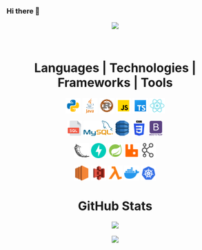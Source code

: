 ### Hi there 👋

<p align="center">
  <a href="https://www.linkedin.com/in/vinitkumar93/">
    <img src="https://img.shields.io/badge/LinkedIn-%230077B5.svg?&style=for-the-badge&logo=linkedin&logoColor=white" height=25>
  </a>
</p>
</br>
<h1 align="center">Languages | Technologies | Frameworks | Tools</h1>
<p align="center">
  <code><img title="Python" height="35" src="./icons/python.svg"></code>
  <code><img title="Java" height="35" src="./icons/java.svg"></code>
  <code><img title="Rust" height="35" src="./icons/rust.svg"></code>
  <code><img title="JavaScript" height="35" src="./icons/javascript.svg"></code>
  <code><img title="TypeScript" height="35" src="./icons/ts.svg"></code>
  <code><img title="ReactJS" height="35" src="./icons/react.svg"></code>
</p>
<p align="center">
  <code><img title="SQL Server" height="35" src="./icons/sql.svg"></code>
  <code><img title="MySQL" height="35" src="./icons/mysql.svg"></code>
  <code><img title="DynamoDB" height="35" src="./icons/dynamodb.svg"></code>
  <code><img title="CSS" height="35" src="./icons/css.svg"></code>
  <code><img title="BootStrap" height="35" src="./icons/bootstrap.svg"></code>
  
</p>
<p align="center">
    <code><img title="Flask" height="35" src="./icons/flask.svg"></code>
    <code><img title="FastAPI" height="35" src="./icons/fastapi.svg"></code>
    <code><img title="Spring Boot" height="35" src="./icons/springboot.svg"></code>
    <code><img title="RabbitMQ" height="35" src="./icons/rabbitmq.svg"></code>
    <code><img title="Apache Kafka" height="35" src="./icons/kafka.svg"></code>
</p>
<p align="center">
    <code><img title="AWS EC2" height="35" src="./icons/awsec2.svg"></code>
    <code><img title="AWS S3" height="35" src="./icons/awss3.svg"></code>
    <code><img title="AWS Lambda" height="35" src="./icons/awslambda.svg"></code>
    <code><img title="Docker" height="35" src="./icons/docker.svg"></code>
    <code><img title="Kubernetes" height="35" src="./icons/kubernetes.svg"></code>
</p>
<h1 align="center">GitHub Stats</h1>
<p align="center">
<img src="https://readme-stats-cwvn.vercel.app/api?username=v1-k&show_icons=true&count_private=true&theme=transparent&custom_title=v1-k Github stats">
</p>

<p align="center">
<img src="https://readme-stats-cwvn.vercel.app/api/top-langs/?username=v1-k&layout=compact&langs_count=12&count-private=true&hide=jupyter%20notebook&theme=transparent">
</p>


